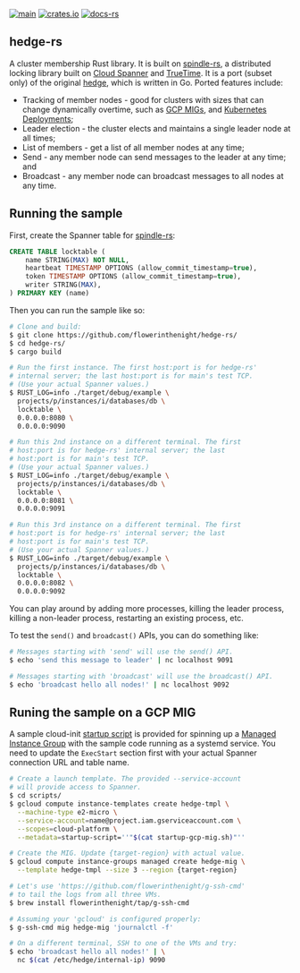 [![main](https://github.com/flowerinthenight/hedge-rs/actions/workflows/main.yml/badge.svg)](https://github.com/flowerinthenight/hedge-rs/actions/workflows/main.yml)
[![crates.io](https://img.shields.io/crates/v/hedge_rs)](https://crates.io/crates/hedge_rs)
[![docs-rs](https://img.shields.io/docsrs/hedge_rs)](https://docs.rs/hedge_rs/latest/hedge_rs/)

## hedge-rs

A cluster membership Rust library. It is built on [spindle-rs](https://github.com/flowerinthenight/spindle-rs), a distributed locking library built on [Cloud Spanner](https://cloud.google.com/spanner/) and [TrueTime](https://cloud.google.com/spanner/docs/true-time-external-consistency). It is a port (subset only) of the original [hedge](https://github.com/flowerinthenight/hedge), which is written in Go. Ported features include:

* Tracking of member nodes - good for clusters with sizes that can change dynamically overtime, such as [GCP MIGs](https://cloud.google.com/compute/docs/instance-groups#managed_instance_groups), and [Kubernetes Deployments](https://kubernetes.io/docs/concepts/workloads/controllers/deployment/);
* Leader election - the cluster elects and maintains a single leader node at all times;
* List of members - get a list of all member nodes at any time;
* Send - any member node can send messages to the leader at any time; and
* Broadcast - any member node can broadcast messages to all nodes at any time.

## Running the sample

First, create the Spanner table for [spindle-rs](https://github.com/flowerinthenight/spindle-rs):

```sql
CREATE TABLE locktable (
    name STRING(MAX) NOT NULL,
    heartbeat TIMESTAMP OPTIONS (allow_commit_timestamp=true),
    token TIMESTAMP OPTIONS (allow_commit_timestamp=true),
    writer STRING(MAX),
) PRIMARY KEY (name)
```

Then you can run the sample like so:

```bash
# Clone and build:
$ git clone https://github.com/flowerinthenight/hedge-rs/
$ cd hedge-rs/
$ cargo build

# Run the first instance. The first host:port is for hedge-rs'
# internal server; the last host:port is for main's test TCP.
# (Use your actual Spanner values.)
$ RUST_LOG=info ./target/debug/example \
  projects/p/instances/i/databases/db \
  locktable \
  0.0.0.0:8080 \
  0.0.0.0:9090

# Run this 2nd instance on a different terminal. The first
# host:port is for hedge-rs' internal server; the last
# host:port is for main's test TCP.
# (Use your actual Spanner values.)
$ RUST_LOG=info ./target/debug/example \
  projects/p/instances/i/databases/db \
  locktable \
  0.0.0.0:8081 \
  0.0.0.0:9091

# Run this 3rd instance on a different terminal. The first
# host:port is for hedge-rs' internal server; the last
# host:port is for main's test TCP.
# (Use your actual Spanner values.)
$ RUST_LOG=info ./target/debug/example \
  projects/p/instances/i/databases/db \
  locktable \
  0.0.0.0:8082 \
  0.0.0.0:9092
```

You can play around by adding more processes, killing the leader process, killing a non-leader process, restarting an existing process, etc.

To test the `send()` and `broadcast()` APIs, you can do something like:

```bash
# Messages starting with 'send' will use the send() API.
$ echo 'send this message to leader' | nc localhost 9091

# Messages starting with 'broadcast' will use the broadcast() API.
$ echo 'broadcast hello all nodes!' | nc localhost 9092
```

## Runing the sample on a GCP MIG

A sample cloud-init [startup script](./scripts/startup-gcp-mig.sh) is provided for spinning up a [Managed Instance Group](https://cloud.google.com/compute/docs/instance-groups#managed_instance_groups) with the sample code running as a systemd service. You need to update the `ExecStart` section first with your actual Spanner connection URL and table name.

```bash
# Create a launch template. The provided --service-account
# will provide access to Spanner.
$ cd scripts/
$ gcloud compute instance-templates create hedge-tmpl \
  --machine-type e2-micro \
  --service-account=name@project.iam.gserviceaccount.com \
  --scopes=cloud-platform \
  --metadata=startup-script=''"$(cat startup-gcp-mig.sh)"''

# Create the MIG. Update {target-region} with actual value.
$ gcloud compute instance-groups managed create hedge-mig \
  --template hedge-tmpl --size 3 --region {target-region}

# Let's use 'https://github.com/flowerinthenight/g-ssh-cmd'
# to tail the logs from all three VMs.
$ brew install flowerinthenight/tap/g-ssh-cmd

# Assuming your 'gcloud' is configured properly:
$ g-ssh-cmd mig hedge-mig 'journalctl -f'

# On a different terminal, SSH to one of the VMs and try:
$ echo 'broadcast hello all nodes!' | \
  nc $(cat /etc/hedge/internal-ip) 9090
```
